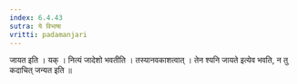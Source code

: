 ```yaml
---
index: 6.4.43
sutra: ये विभाषा
vritti: padamanjari
---
```


  जायत इति । यक् । नित्यं जादेशो भवतीति । तस्यानवकाशत्वात् । तेन श्यनि जायते इत्येव भवति, न तु कदाचित् जन्यत इति ॥
